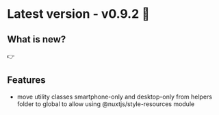 # Latest version - v0.9.2 🎉

## What is new?

:point_right:

## Features

- move utility classes smartphone-only and desktop-only from helpers folder to global to allow using @nuxtjs/style-resources module
